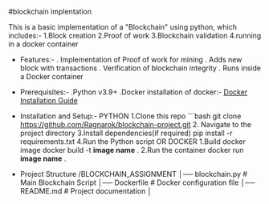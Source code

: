 #blockchain implentation

This is a basic implementation of a "Blockchain" using python, which includes:-
1.Block creation
2.Proof of work
3.Blockchain validation
4.running in a docker container

* Features:-
    . Implementation of Proof of work for mining 
    . Adds new block with transactions
    . Verification of blockchain integrity
    . Runs inside a Docker container

* Prerequisites:-
    .Python v3.9+
    .Docker
        installation of docker:- [Docker Installation Guide](https://docs.docker.com/get-docker/)

* Installation and Setup:-
    PYTHON
    1.Clone this repo
         ```bash
        git clone https://github.com/Ragnarok/blockchain-project.git
    2. Navigate to the project directory
    3.Install dependencies(if required)
        pip install -r requirements.txt
    4.Run the Python script
    OR
    DOCKER
    1.Build docker image
        docker build -t **image name** .
    2.Run the container
        docker run **image name** . 

    

* Project Structure
    /BLOCKCHAIN_ASSIGNMENT
│── blockchain.py  # Main Blockchain Script
│── Dockerfile      # Docker configuration file
│── README.md       # Project documentation
│







    


